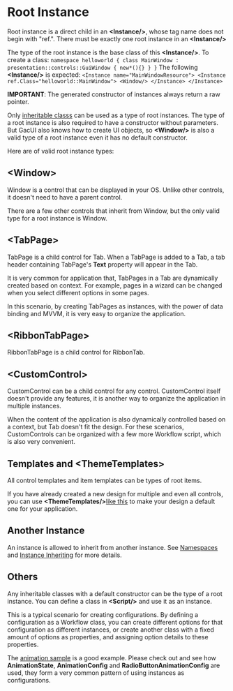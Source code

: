 # Root Instance

Root instance is a direct child in an **\<Instance/\>**, whose tag name does not begin with "ref.". There must be exactly one root instance in an **\<Instance/\>**

The type of the root instance is the base class of this **\<Instance/\>**. To create a class: ``` namespace helloworld { class MainWindow : presentation::controls::GuiWindow { new*(){} } } ``` The following **\<Instance/\>** is expected: ``` <Instance name="MainWindowResource"> <Instance ref.Class="helloworld::MainWindow"> <Window/> </Instance> </Instance> ```

**IMPORTANT**: The generated constructor of instances always return a raw pointer.

Only [inheritable classs](../../.././workflow/running/invoking3.md) can be used as a type of root instances. The type of a root instance is also required to have a constructor without parameters. But GacUI also knows how to create UI objects, so **\<Window/\>** is also a valid type of a root instance even it has no default constructor.

Here are of valid root instance types:

## \<Window\>

Window is a control that can be displayed in your OS. Unlike other controls, it doesn't need to have a parent control.

There are a few other controls that inherit from Window, but the only valid type for a root instance is Window.

## \<TabPage\>

TabPage is a child control for Tab. When a TabPage is added to a Tab, a tab header containing TabPage's **Text** property will appear in the Tab.

It is very common for application that, TabPages in a Tab are dynamically created based on context. For example, pages in a wizard can be changed when you select different options in some pages.

In this scenario, by creating TabPages as instances, with the power of data binding and MVVM, it is very easy to organize the application.

## \<RibbonTabPage\>

RibbonTabPage is a child control for RibbonTab.

## \<CustomControl\>

CustomControl can be a child control for any control. CustomControl itself doesn't provide any features, it is another way to organize the application in multiple instances.

When the content of the application is also dynamically controlled based on a context, but Tab doesn't fit the design. For these scenarios, CustomControls can be organized with a few more Workflow script, which is also very convenient.

## Templates and \<ThemeTemplates\>

All control templates and item templates can be types of root items.

If you have already created a new design for multiple and even all controls, you can use **\<ThemeTemplates/\>**[like this](../../.././gacui/kb/dtemplates.md) to make your design a default one for your application.

## Another Instance

An instance is allowed to inherit from another instance. See [Namespaces](../../.././gacui/xmlres/instance/namespaces.md) and [Instance Inheriting](../../.././gacui/xmlres/instance/inheriting.md) for more details.

## Others

Any inheritable classes with a default constructor can be the type of a root instance. You can define a class in **\<Script/\>** and use it as an instance.

This is a typical scenario for creating configurations. By defining a configuration as a Workflow class, you can create different options for that configuration as different instances, or create another class with a fixed amount of options as properties, and assigning option details to these properties.

The [animation sample](https://github.com/vczh-libraries/Release/blob/master/SampleForDoc/GacUI/XmlRes/kb_animation/Resource.xml) is a good example. Please check out and see how **AnimationState**, **AnimationConfig** and **RadioButtonAnimationConfig** are used, they form a very common pattern of using instances as configurations.

